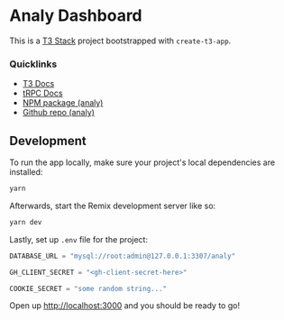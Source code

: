 # Analy Dashboard

This is a [T3 Stack](https://create.t3.gg/) project bootstrapped with `create-t3-app`.

### Quicklinks

- [T3 Docs](https://create.t3.gg/)
- [tRPC Docs](https://trpc.io)
- [NPM package (analy)](https://www.npmjs.com/package/analy)
- [Github repo (analy)](https://github.com/kuvamdazeus/analy)

## Development

To run the app locally, make sure your project's local dependencies are installed:

```sh
yarn
```

Afterwards, start the Remix development server like so:

```sh
yarn dev
```

Lastly, set up `.env` file for the project:

```python
DATABASE_URL = "mysql://root:admin@127.0.0.1:3307/analy"

GH_CLIENT_SECRET = "<gh-client-secret-here>"

COOKIE_SECRET = "some random string..."
```

Open up [http://localhost:3000](http://localhost:3000) and you should be ready to go!
